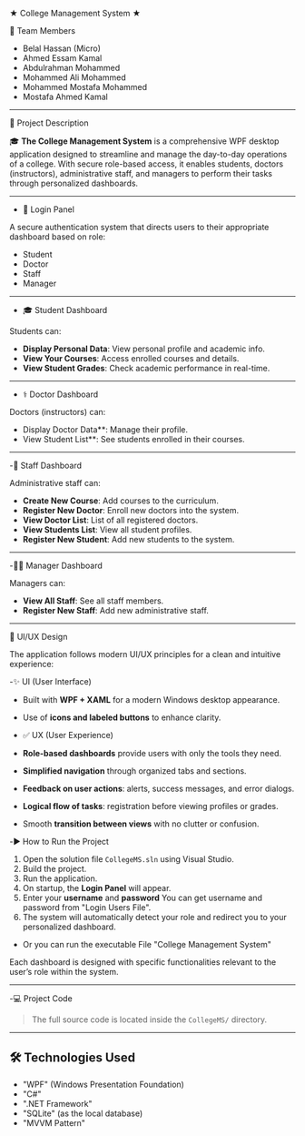 ★ College Management System ★

 👥 Team Members
- Belal Hassan (Micro)
- Ahmed Essam Kamal
- Abdulrahman Mohammed
- Mohammed Ali Mohammed
- Mohammed Mostafa Mohammed
- Mostafa Ahmed Kamal

---

 📘 Project Description

🎓 **The College Management System** is a comprehensive WPF desktop application designed to streamline and manage the day-to-day operations of a college. With secure role-based access, it enables students, doctors (instructors), administrative staff, and managers to perform their tasks through personalized dashboards.

---




- 🔐 Login Panel

A secure authentication system that directs users to their appropriate dashboard based on role:
- Student
- Doctor
- Staff
- Manager

---

- ‍🎓 Student Dashboard

Students can:
- **Display Personal Data**: View personal profile and academic info.
- **View Your Courses**: Access enrolled courses and details.
- **View Student Grades**: Check academic performance in real-time.

---

- ‍⚕️ Doctor Dashboard

Doctors (instructors) can:
- Display Doctor Data**: Manage their profile.
- View Student List**: See students enrolled in their courses.

---
-‍💼 Staff Dashboard

Administrative staff can:
- **Create New Course**: Add courses to the curriculum.
- **Register New Doctor**: Enroll new doctors into the system.
- **View Doctor List**: List of all registered doctors.
- **View Students List**: View all student profiles.
- **Register New Student**: Add new students to the system.

---

-👨‍💼 Manager Dashboard

Managers can:
- **View All Staff**: See all staff members.
- **Register New Staff**: Add new administrative staff.

---
🎨 UI/UX Design

The application follows modern UI/UX principles for a clean and intuitive experience:

 -✨ UI (User Interface)
- Built with **WPF + XAML** for a modern Windows desktop appearance.
- Use of **icons and labeled buttons** to enhance clarity.

- ✅ UX (User Experience)
- **Role-based dashboards** provide users with only the tools they need.
- **Simplified navigation** through organized tabs and sections.
- **Feedback on user actions**: alerts, success messages, and error dialogs.
- **Logical flow of tasks**: registration before viewing profiles or grades.
- Smooth **transition between views** with no clutter or confusion.

-▶️ How to Run the Project

1. Open the solution file `CollegeMS.sln` using Visual Studio.
2. Build the project.
3. Run the application.
4. On startup, the **Login Panel** will appear.
5. Enter your **username** and **password** You can get username and password from "Login Users File".
6. The system will automatically detect your role and redirect you to your personalized dashboard.
 - Or you can run the executable File "College Management System"

Each dashboard is designed with specific functionalities relevant to the user’s role within the system.

---


-💻 Project Code

> The full source code is located inside the `CollegeMS/` directory.

---

## 🛠️ Technologies Used

- "WPF" (Windows Presentation Foundation)
- "C#"
- ".NET Framework"
- "SQLite" (as the local database)
- "MVVM Pattern"



